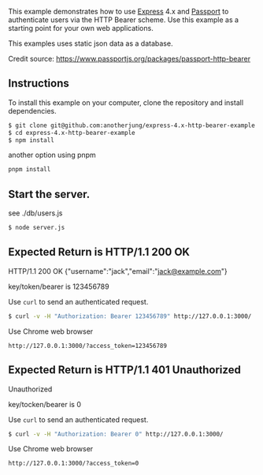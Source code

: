 This example demonstrates how to use [Express](http://expressjs.com/) 4.x and
[Passport](http://passportjs.org/) to authenticate users via the HTTP Bearer
scheme.  Use this example as a starting point for your own web applications.

This examples uses static json data as a database.  

Credit source: https://www.passportjs.org/packages/passport-http-bearer

## Instructions

To install this example on your computer, clone the repository and install
dependencies.

```bash
$ git clone git@github.com:anotherjung/express-4.x-http-bearer-example.git
$ cd express-4.x-http-bearer-example
$ npm install
```

another option using pnpm
```bash
pnpm install
```

## Start the server.
see ./db/users.js

```bash
$ node server.js
```

## Expected Return is HTTP/1.1 200 OK
HTTP/1.1 200 OK
{"username":"jack","email":"jack@example.com"}

key/token/bearer is 123456789

Use `curl` to send an authenticated request.
```bash
$ curl -v -H "Authorization: Bearer 123456789" http://127.0.0.1:3000/
```

Use Chrome web browser 
```
http://127.0.0.1:3000/?access_token=123456789
```

## Expected Return is HTTP/1.1 401 Unauthorized
Unauthorized

key/tocken/bearer is 0 

Use `curl` to send an authenticated request.
```bash
$ curl -v -H "Authorization: Bearer 0" http://127.0.0.1:3000/
```

Use Chrome web browser 
```
http://127.0.0.1:3000/?access_token=0
```

